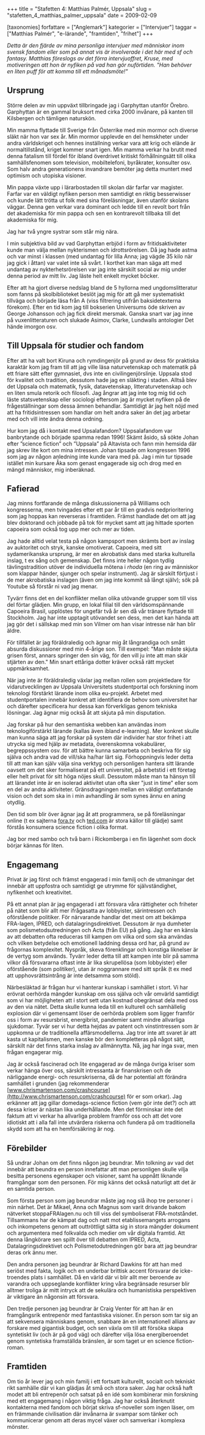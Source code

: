 +++
title = "Stafetten 4: Matthias Palmér, Uppsala"
slug = "stafetten_4_matthias_palmer_uppsala"
date = 2009-02-09

[taxonomies]
forfattare = ["Anglemark"]
kategorier = ["Intervjuer"]
taggar = ["Matthias Palmér", "e-lärande", "framtiden", "frihet"]
+++

<em>Detta är den fjärde av mina personliga intervjuer med människor inom svensk fandom eller som på annat vis är involverade i det här med sf och fantasy. Matthias föreslogs av det förra intervjuoffret, Kruse, med motiveringen att hon är nyfiken på vad han gör nuförtiden. "Han behöver en liten puff för att komma till ett månadsmöte!"</em>

<!-- more -->

<h2>Ursprung</h2>
Större delen av min uppväxt tillbringade jag i Garphyttan utanför Örebro. Garphyttan är en gammal bruksort med cirka 2000 invånare, på kanten till Kilsbergen och tämligen naturskön.

Min mamma flyttade till Sverige från Österrike med min mormor och diverse släkt när hon var sex år. Min mormor upplevde en del hemskheter under andra världskriget och hennes inställning verkar vara att krig och elände är normaltillstånd, kriget kommer snart igen. Min mamma verkar ha brutit med denna fatalism till fördel för ibland överdrivet kritiskt förhållningsätt till olika samhällsfenomen som television, mobiltelefoni, byråkrater, konsulter osv. Som halv andra generationens invandrare bemöter jag detta muntert med optimism och utopiska visioner.

Min pappa växte upp i lärarbostaden till skolan där farfar var magister. Farfar var en väldigt nyfiken person men samtidigt en riktig besserwisser och kunde lätt trötta ut folk med sina föreläsningar, även utanför skolans väggar. Denna gen verkar vara dominant och ledde till en revolt bort från det akademiska för min pappa och sen en kontrarevolt tillbaka till det akademiska för mig.

Jag har två yngre systrar som står mig nära.

I min subjektiva bild av vad Garphyttan erbjöd i form av fritidsaktiviteter kunde man välja mellan nykterismen och idrottsrörelsen. Då jag hade astma och var minst i klassen (med undantag för lilla Anna; jag vägde 35 kilo när jag gick i åttan) var valet inte så svårt. I korthet kan man säga att med undantag av nykterhetsrörelsen var jag inte särskilt social av mig under denna period av mitt liv. Jag läste helt enkelt mycket böcker.

Efter att ha gjort diverse nedslag bland de 5 hyllorna med ungdomslitteratur som fanns på skolbiblioteket beslöt jag mig för att gå mer systematiskt tillväga och började läsa från A (viss filtrering utifrån baksidetexterna förekom). Efter en tid kom jag till bokserien Universums öde skriven av George Johansson och jag fick direkt mersmak. Ganska snart var jag inne på vuxenlitteraturen och slukade Asimov, Clarke, Lundwalls antologier Det hände imorgon osv.
<h2>Till Uppsala för studier och fandom</h2>
Efter att ha valt bort Kiruna och rymdingenjör på grund av dess för praktiska karaktär kom jag fram till att jag ville läsa naturvetenskap och matematik på ett friare sätt efter gymnasiet, dvs inte en civilingenjörslinje. Uppsala stod för kvalitet och tradition, dessutom hade jag en släkting i staden. Alltså blev det Uppsala och matematik, fysik, datavetenskap, litteraturvetenskap och en liten smula retorik och filosofi. Jag ångrar att jag inte tog mig tid och läste statsvetenskap eller sociologi eftersom jag är mycket nyfiken på de frågeställningar som dessa ämnen behandlar. Samtidigt är jag helt nöjd med att ha fritidsintressen som handlar om helt andra saker än det jag arbetar med och vill inte ändra denna ordning.

Hur kom jag då i kontakt med Upsalafandom? Uppsalafandom var banbrytande och började spamma redan 1996! Skämt åsido, så sökte Johan efter ”science fiction” och ”Uppsala” på Altavista och fann min hemsida där jag skrev lite kort om mina intressen. Johan tipsade om kongressen 1996 som jag av någon anledning inte kunde vara med på. Jag i min tur tipsade istället min kursare Åka som genast engagerade sig och drog med en mängd människor, mig inberäknad.
<h2>Fafierad</h2>
Jag minns fortfarande de många diskussionerna på Williams och kongresserna, men tvingades efter ett par år till en gradvis nedprioritering som jag hoppas kan reverseras i framtiden. Främst handlade det om att jag blev doktorand och jobbade på tok för mycket samt att jag hittade sporten capoeira som också tog upp mer och mer av tiden.

Jag hade alltid velat testa på någon kampsport men skrämts bort av inslag av auktoritet och stryk, kanske omotiverat. Capoeira, med sitt sydamerikanska ursprung, är mer en akrobatisk dans med starka kulturella inslag, t ex sång och gemenskap. Det finns inte heller någon tydlig tävlingstradition utöver de individuella mötena i _rhoda_ (en ring av människor som klappar händer, sjunger och spelar instrument). Jag är särskilt förtjust i de mer akrobatiska inslagen (även om jag inte kommit så långt själv); sök på Youtube så förstår ni vad jag menar.

Tyvärr finns det en del konflikter mellan olika utövande grupper som till viss del förtar glädjen. Min grupp, en lokal filial till den världsomspännande Capoeira Brasil, upplöstes för ungefär två år sen då vår tränare flyttade till Stockholm. Jag har inte upptagit utövandet sen dess, men det kan hända att jag gör det i sällskap med min son Vilmer om han visar intresse när han blir äldre.

För tillfället är jag föräldraledig och ägnar mig åt långrandiga och smått absurda diskussioner med min 4-årige son. Till exempel: "Man måste skjuta grisen först, annars springer den sin väg, för den vill ju inte att man skär stjärten av den." Min snart ettåriga dotter kräver också rätt mycket uppmärksamhet.

När jag inte är föräldraledig växlar jag mellan rollen som projektledare för vidarutvecklingen av Uppsala Universitets studentportal och forskning inom teknologi förstärkt lärande inom olika eu-projekt. Arbetet med studentportalen innebär konkret att identifiera de behov som universitet har och därefter specificera hur dessa kan förverkligas genom tekniska lösningar. Jag ägnar mig också åt att skjuta på min disputation.

Jag forskar på hur den semantiska webben kan användas inom teknologiförstärkt lärande (kallas även ibland e-learning). Mer konkret skulle man kunna säga att jag forskar på system där individer har stor frihet i att utrycka sig med hjälp av metadata, överenskomna vokabulärer, begreppssystem osv. för att bättre kunna samarbeta och beskriva för sig själva och andra vad de vill/ska ha/har lärt sig. Förhoppningvis leder detta till att man kan själv välja sina verktyg och personligen hantera sitt lärande oavsett om det sker formaliserat på ett universitet, på arbetstid i ett företag eller helt privat för sitt höga nöjes skull. Dessutom måste man ta hänsyn till att lärandet inte är en isolerad aktivitet utan ofta sker "just in time" eller som en del av andra aktiviteter. Gränsdragningen mellan en väldigt omfattande vision och det som ska in i min avhandling är som synes ännu en aning otydlig.

Den tid som blir över ägnar jag åt att programmera, se på föreläsningar online (t ex sajterna [fora.tv](http://fora.tv) och [ted.com](http://ted.com) är stora källor till glädje) samt förstås konsumera science fiction i olika format.

Jag bor med sambo och två barn i Rickomberga i en fin lägenhet som dock börjar kännas för liten.
<h2>Engagemang</h2>
Privat är jag först och främst engagerad i min familj och de utmaningar det innebär att uppfostra och samtidigt ge utrymme för självständighet, nyfikenhet och kreativitet.

På ett annat plan är jag engagerad i att försvara våra rättigheter och friheter på nätet som blir allt mer ifrågasatta av lobbyister, särintressen och oförstående politiker. För närvarande handlar det mest om att bekämpa FRA-lagen, IPRED, och datalagringsdirektivet. Dessutom är nya dumheter som polismetodsutredningen och Acta (från EU) på gång. Jag har en känsla av att debatten ofta reduceras till kampen om vilka ord som ska användas och vilken betydelse och emotionell laddning dessa ord har, på grund av frågornas komplexitet. Nyspråk, skeva förenklingar och konstiga liknelser är de vertyg som används. Tyvärr leder detta till att kampen inte blir på samma vilkor då försvararna oftast inte är lika skrupellösa (som lobbyister) eller oförstående (som politiker), utan är noggrannare med sitt språk (t ex med att upphovsrättsintrång är inte detsamma som stöld).

Närbesläktad är frågan hur vi hanterar kunskap i samhället i stort. Vi har erövrat oerhörda mängder kunskap om oss själva och vår omvärld samtidigt som vi har möjligheten att i stort sett utan kostnad obegränsat dela med oss av den via nätet. Detta skulle kunna leda till en kulturell och samhällelig explosion där vi gemensamt löser de oerhörda problem som ligger framför oss i form av resursbrist, energibrist, pandemier samt mindre allvarliga sjukdomar. Tyvär ser vi hur detta hejdas av patent och vinstintressen som är uppkomna ur de traditionella affärsmodellerna. Jag tror inte att svaret är att kasta ut kapitalismen, men kanske bör den kompletteras på något sätt, särskilt när det finns starka inslag av allmännytta. Nå, jag har inga svar, men frågan engagerar mig.

Jag är också fascinerad och lite engagerad av de många övriga kriser som verkar hänga över oss, särskilt intressanta är finanskrisen och de närliggande energi- och resurskriserna, då de har potential att förändra samhället i grunden (jag rekommenderar [www.chrismartenson.com/crashcourse](http://www.chrismartenson.com/crashcourse) för er som orkar). Jag erkänner att jag gillar domedags-science fiction (vem gör inte det?) och att dessa kriser är nästan lika underhållande. Men det förminskar inte det faktum att vi verkar ha allvarliga problem framför oss och att det vore idiotiskt att i alla fall inte utvärdera riskerna och fundera på om traditionella skydd som att ha en hemförsäkring är nog.
<h2>Förebilder</h2>
Så undrar Johan om det finns någon jag beundrar. Min tolkning av vad det innebär att beundra en person innefattar att man personligen skulle vilja besitta personens egenskaper och visioner, samt ha uppnått liknande framgångar som den personen. För mig känns det också naturligt att det är en samtida person.

Som första person som jag beundrar måste jag nog slå ihop tre personer i min närhet. Det är Mikael, Anna och Magnus som varit drivande bakom nätverket stoppaFRAlagen.nu och till viss del symboliserat FRA-motståndet. Tillsammans har de kämpat dag och natt mot etablissemangets arrogans och inkompetens genom att outtröttligt sätta sig in stora mängder dokument och argumentera med folkvalda och medier om vår digitala framtid. Att denna långkörare sen spillt över till debatten om IPRED, Acta, Datalagringsdirektivet och Polismetodutredningen gör bara att jag beundrar deras ork ännu mer.

Den andra personen jag beundrar är Richard Dawkins för att han med seriöst med fakta, logik och en underbar brittisk accent försvarar de icke-troendes plats i samhället. Då en värld där vi blir allt mer beroende av varandra och uppseglande konflikter kring våra begränsade resurser blir alltmer troliga är mitt intryck att de sekulära och humanistiska perspektiven är viktigare än någonsin att försvara.

Den tredje personen jag beundrar är Craig Venter för att han är en framgångsrik entrepenör med fantastiska visioner. En person som tar sig an att sekvensera människans genom, snabbare än en internationell allians av forskare med gigantisk budget, och sen växla om till att försöka skapa syntetiskt liv (och är på god väg) och därefter vilja lösa energiberoendet genom syntetiska framställda bränslen, är som taget ur en science fiction-roman.
<h2>Framtiden</h2>
Om tio år lever jag och min familj i ett fortsatt kulturellt, socialt och tekniskt rikt samhälle där vi kan glädjas åt små och stora saker. Jag har också haft modet att bli entrepenör och satsat på en idé som kombinerar min forskning med ett engagemang i någon viktig fråga. Jag har också återknutit kontakterna med fandom och börjat skriva sf-noveller som ingen läser, om en främmande civilisation där invånarna är svampar som tänker och kommunicerar genom att deras mycel växer och samverkar i komplexa mönster.
